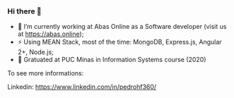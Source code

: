 ### Hi there 👋

- 🔭 I’m currently working at Abas Online as a Software developer (visit us at https://abas.online);
- ⚡ Using MEAN Stack, most of the time: MongoDB, Express.js, Angular 2+, Node.js;
- 🎒 Gratuated at PUC Minas in Information Systems course (2020)

To see more informations:

Linkedin: https://www.linkedin.com/in/pedrohf360/
